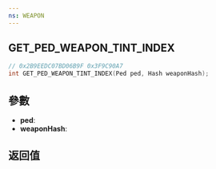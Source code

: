 ```yaml
---
ns: WEAPON
---
```

## GET_PED_WEAPON_TINT_INDEX

```c
// 0x2B9EEDC07BD06B9F 0x3F9C90A7
int GET_PED_WEAPON_TINT_INDEX(Ped ped, Hash weaponHash);
```


## 參數
* **ped**: 
* **weaponHash**: 

## 返回值
